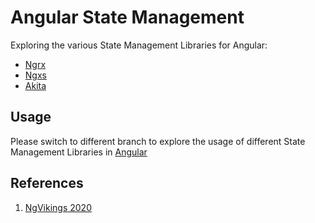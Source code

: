 # Angular State Management
Exploring the various State Management Libraries for Angular:
- [Ngrx](https://github.com/ngrx/platform)
- [Ngxs](https://github.com/ngxs/store)
- [Akita](https://github.com/datorama/akita)

## Usage
Please switch to different branch to explore the usage of different State Management Libraries in [Angular](https://github.com/angular)

## References
1. [NgVikings 2020](https://youtu.be/4OliKx8wxSI)
